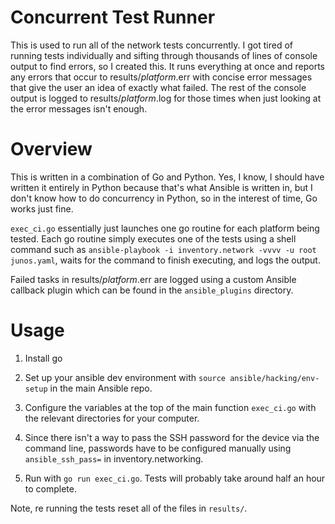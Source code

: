 # Concurrent Test Runner

This is used to run all of the network tests concurrently. I got tired of running tests individually and sifting through thousands of lines of console output to find errors, so I created this. It runs everything at once and reports any errors that occur to results/_platform_.err with concise error messages that give the user an idea of exactly what failed. The rest of the console output is logged to results/_platform_.log for those times when just looking at the error messages isn't enough.

# Overview
This is written in a combination of Go and Python. Yes, I know, I should have written it entirely in Python because that's what Ansible is written in, but I don't know how to do concurrency in Python, so in the interest of time, Go works just fine.

`exec_ci.go` essentially just launches one go routine for each platform being tested. Each go routine simply executes one of the tests using a shell command such as `ansible-playbook -i inventory.network -vvvv -u root junos.yaml`, waits for the command to finish executing, and logs the output.

Failed tasks in results/_platform_.err are logged using a custom Ansible callback plugin which can be found in the `ansible_plugins` directory.

# Usage
1. Install go

2. Set up your ansible dev environment with `source ansible/hacking/env-setup` in the main Ansible repo.

3. Configure the variables at the top of the main function `exec_ci.go` with the relevant directories for your computer.

4. Since there isn't a way to pass the SSH password for the device via the command line, passwords have to be configured manually using `ansible_ssh_pass=` in inventory.networking.

5. Run with `go run exec_ci.go`. Tests will probably take around half an hour to complete.

Note, re running the tests reset all of the files in `results/`.
